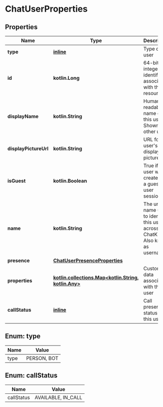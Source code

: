 
# ChatUserProperties

## Properties
Name | Type | Description | Notes
------------ | ------------- | ------------- | -------------
**type** | [**inline**](#Type) | Type of user | 
**id** | **kotlin.Long** | 64-bit integer identifier associated with this resource | 
**displayName** | **kotlin.String** | Human readable name of this user. Shown to other users | 
**displayPictureUrl** | **kotlin.String** | URL for this user&#39;s display picture | 
**isGuest** | **kotlin.Boolean** | True if this user was created by a guest user session | 
**name** | **kotlin.String** | The unique name used to identify this user across ChatKitty. Also known as username | 
**presence** | [**ChatUserPresenceProperties**](ChatUserPresenceProperties.md) |  | 
**properties** | [**kotlin.collections.Map&lt;kotlin.String, kotlin.Any&gt;**](kotlin.Any.md) | Custom data associated with this user | 
**callStatus** | [**inline**](#CallStatus) | Call presence status of this user |  [optional]


<a id="Type"></a>
## Enum: type
Name | Value
---- | -----
type | PERSON, BOT


<a id="CallStatus"></a>
## Enum: callStatus
Name | Value
---- | -----
callStatus | AVAILABLE, IN_CALL



